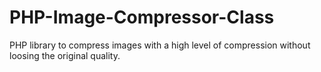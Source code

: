 # PHP-Image-Compressor-Class
PHP library to compress images with a high level of compression without loosing the original quality.
